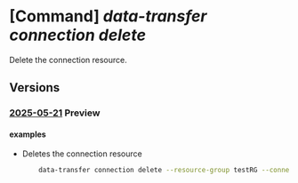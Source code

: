 # [Command] _data-transfer connection delete_

Delete the connection resource.

## Versions

### [2025-05-21](/Resources/mgmt-plane/L3N1YnNjcmlwdGlvbnMve30vcmVzb3VyY2Vncm91cHMve30vcHJvdmlkZXJzL21pY3Jvc29mdC5henVyZWRhdGF0cmFuc2Zlci9jb25uZWN0aW9ucy97fQ==/2025-05-21.xml) **Preview**

<!-- mgmt-plane /subscriptions/{}/resourcegroups/{}/providers/microsoft.azuredatatransfer/connections/{} 2025-05-21 -->

#### examples

- Deletes the connection resource
    ```bash
        data-transfer connection delete --resource-group testRG --connection-name testConnection
    ```

